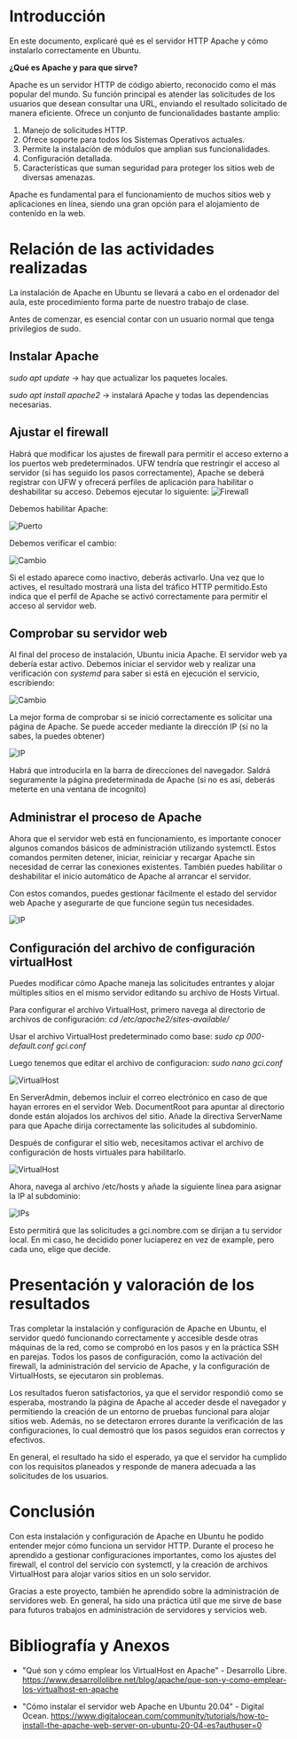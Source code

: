 # Introducción

En este documento, explicaré qué es el servidor HTTP Apache y cómo instalarlo correctamente en Ubuntu.

**¿Qué es Apache y para que sirve?**

Apache es un servidor HTTP de código abierto, reconocido como el más popular del mundo. Su función principal es atender las solicitudes de los usuarios que desean consultar una URL, enviando el resultado solicitado de manera eficiente. Ofrece un conjunto de funcionalidades bastante amplio:

1.  Manejo de solicitudes HTTP.
2.  Ofrece soporte para todos los Sistemas Operativos actuales.
3.  Permite la instalación de módulos que amplian sus funcionalidades.
4.  Configuración detallada.
5.  Características que suman seguridad para proteger los sitios web de diversas amenazas.

Apache es fundamental para el funcionamiento de muchos sitios web y aplicaciones en línea, siendo una gran opción para el alojamiento de contenido en la web.

# Relación de las actividades realizadas
La instalación de Apache en Ubuntu se llevará a cabo en el ordenador del aula, este procedimiento forma parte de nuestro trabajo de clase.

Antes de comenzar, es esencial contar con un usuario normal que tenga privilegios de sudo.

## Instalar Apache
_sudo apt update_ -> hay que actualizar los paquetes locales.

_sudo apt install apache2_ -> instalará Apache y todas las dependencias necesarias.

## Ajustar el firewall
Habrá que modificar los ajustes de firewall para permitir el acceso externo a los puertos web predeterminados.
UFW tendría que restringir el acceso al servidor (si has seguido los pasos correctamente), Apache se deberá registrar con UFW y ofrecerá perfiles de aplicación para habilitar o deshabilitar su acceso. Debemos ejecutar lo siguiente:
![Firewall](Imagenes/firewall.png)

Debemos habilitar Apache:

![Puerto](Imagenes/puerto80.png)

Debemos verificar el cambio:

![Cambio](Imagenes/verificarCambio.png)

Si el estado aparece como inactivo, deberás activarlo. Una vez que lo actives, el resultado mostrará una lista del tráfico HTTP permitido.Esto indica que el perfil de Apache se activó correctamente para permitir el acceso al servidor web.

## Comprobar su servidor web

Al final del proceso de instalación, Ubuntu inicia Apache. El servidor web ya debería estar activo.
Debemos iniciar el servidor web y realizar una verificación con _systemd_ para saber si está en ejecución el servicio, escribiendo:

![Cambio](Imagenes/ipServidor.png)

La mejor forma de comprobar si se inició correctamente es solicitar una página de Apache. Se puede acceder mediante la dirección IP (si no la sabes, la puedes obtener)

![IP](Imagenes/hostname.png)

Habrá que introducirla en la barra de direcciones del navegador. Saldrá seguramente la página predeterminada de Apache (si no es así, deberás meterte en una ventana de incognito)

## Administrar el proceso de Apache

Ahora que el servidor web está en funcionamiento, es importante conocer algunos comandos básicos de administración utilizando systemctl. Estos comandos permiten detener, iniciar, reiniciar y recargar Apache sin necesidad de cerrar las conexiones existentes. También puedes habilitar o deshabilitar el inicio automático de Apache al arrancar el servidor.

Con estos comandos, puedes gestionar fácilmente el estado del servidor web Apache y asegurarte de que funcione según tus necesidades.

![IP](Imagenes/administrarProcesoApache.png)

## Configuración del archivo de configuración virtualHost

Puedes modificar cómo Apache maneja las solicitudes entrantes y alojar múltiples sitios en el mismo servidor editando su archivo de Hosts Virtual.

Para configurar el archivo VirtualHost, primero navega al directorio de archivos de configuración:
_cd /etc/apache2/sites-available/_

Usar el archivo VirtualHost predeterminado como base: _sudo cp 000-default.conf gci.conf_

Luego tenemos que editar el archivo de configuracion: _sudo nano gci.conf_

![VirtualHost](Imagenes/configurarVirtualHost.png)

En ServerAdmin, debemos incluir el correo electrónico en caso de que hayan errores en el servidor Web. 
DocumentRoot para apuntar al directorio donde están alojados los archivos del sitio.
Añade la directiva ServerName para que Apache dirija correctamente las solicitudes al subdominio.

Después de configurar el sitio web, necesitamos activar el archivo de configuración de hosts virtuales para habilitarlo. 

![VirtualHost](Imagenes/activarVirtualHost.png)

Ahora, navega al archivo /etc/hosts y añade la siguiente línea para asignar la IP al subdominio:

![IPs](Imagenes/mapearIPs.png)

Esto permitirá que las solicitudes a gci.nombre.com se dirijan a tu servidor local. En mi caso, he decidido poner luciaperez en vez de example, pero cada uno, elige que decide.

# Presentación y valoración de los resultados

Tras completar la instalación y configuración de Apache en Ubuntu, el servidor quedó funcionando correctamente y accesible desde otras máquinas de la red, como se comprobó en los pasos y en la práctica SSH en parejas. Todos los pasos de configuración, como la activación del firewall, la administración del servicio de Apache, y la configuración de VirtualHosts, se ejecutaron sin problemas.

Los resultados fueron satisfactorios, ya que el servidor respondió como se esperaba, mostrando la página de Apache al acceder desde el navegador y permitiendo la creación de un entorno de pruebas funcional para alojar sitios web. Además, no se detectaron errores durante la verificación de las configuraciones, lo cual demostró que los pasos seguidos eran correctos y efectivos.

En general, el resultado ha sido el esperado, ya que el servidor ha cumplido con los requisitos planeados y responde de manera adecuada a las solicitudes de los usuarios.

# Conclusión

Con esta instalación y configuración de Apache en Ubuntu he podido entender mejor cómo funciona un servidor HTTP. Durante el proceso he aprendido a gestionar configuraciones importantes, como los ajustes del firewall, el control del servicio con systemctl, y la creación de archivos VirtualHost para alojar varios sitios en un solo servidor.

Gracias a este proyecto, también he aprendido sobre la administración de servidores web. En general, ha sido una práctica útil que me sirve de base para futuros trabajos en administración de servidores y servicios web.

# Bibliografía y Anexos

* "Qué son y cómo emplear los VirtualHost en Apache" - Desarrollo Libre.  https://www.desarrollolibre.net/blog/apache/que-son-y-como-emplear-los-virtualhost-en-apache

* "Cómo instalar el servidor web Apache en Ubuntu 20.04" - Digital Ocean. https://www.digitalocean.com/community/tutorials/how-to-install-the-apache-web-server-on-ubuntu-20-04-es?authuser=0
